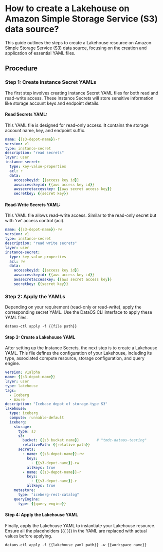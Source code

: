 # How to create a Lakehouse on Amazon Simple Storage Service (S3) data source?

This guide outlines the steps to create a Lakehouse resource on Amazon Simple Storage Service (S3) data source, focusing on the creation and application of essential YAML files.

## Procedure

### **Step 1: Create Instance Secret YAMLs**

The first step involves creating Instance Secret YAML files for both read and read-write access. These Instance Secrets will store sensitive information like storage account keys and endpoint details.

#### **Read Secrets YAML:**

This YAML file is designed for read-only access. It contains the storage account name, key, and endpoint suffix.

```yaml
name: {{s3-depot-name}}-r
version: v1
type: instance-secret
description: "read secrets"
layer: user
instance-secret:
  type: key-value-properties
  acl: r
  data:
    accesskeyid: {{access key id}}
    awsaccesskeyid: {{aws access key id}}
    awssecretaccesskey: {{aws secret access key}}
    secretkey: {{secret key}}
```

#### **Read-Write Secrets YAML:**

This YAML file allows read-write access. Similar to the read-only secret but with 'rw' access control (acl).

```yaml
name: {{s3-depot-name}}-rw
version: v1
type: instance-secret
description: "read write secrets"
layer: user
instance-secret:
  type: key-value-properties
  acl: rw
  data:
    accesskeyid: {{access key id}}
    awsaccesskeyid: {{aws access key id}}
    awssecretaccesskey: {{aws secret access key}}
    secretkey: {{secret key}}
```

### **Step 2: Apply the YAMLs**

Depending on your requirement (read-only or read-write), apply the corresponding secret YAML. Use the DataOS CLI interface to apply these YAML files.

```shell
dataos-ctl apply -f {{file path}}
```

#### Step 3: Create a Lakehouse YAML

After setting up the Instance Secrets, the next step is to create a Lakehouse YAML. This file defines the configuration of your Lakehouse, including its type, associated compute resource, storage configuration, and query engine.

```yaml
version: v1alpha
name: {{s3-depot-name}}
layer: user
type: lakehouse
tags:
  - Iceberg
  - Azure
description: "Icebase depot of storage-type S3"
lakehouse:
  type: iceberg
  compute: runnable-default
  iceberg:
    storage:
      type: s3
      s3:
        bucket: {{s3 bucket name}}        # "tmdc-dataos-testing"
        relativePath: {{relative path}}
      secrets:
        - name: {{s3-depot-name}}-rw
          keys:
            - {{s3-depot-name}}-rw
          allkeys: true    
        - name: {{s3-depot-name}}-r
          keys:
            - {{s3-depot-name}}-r
          allkeys: true 
    metastore:
      type: "iceberg-rest-catalog"
    queryEngine:
      type: {{query engine}}
```

#### **Step 4: Apply the Lakehouse YAML**

Finally, apply the Lakehouse YAML to instantiate your Lakehouse resource. Ensure all the placeholders ({{ }}) in the YAML are replaced with actual values before applying. 

```shell
dataos-ctl apply -f {{lakehouse yaml path}} -w {{workspace name}}
```
